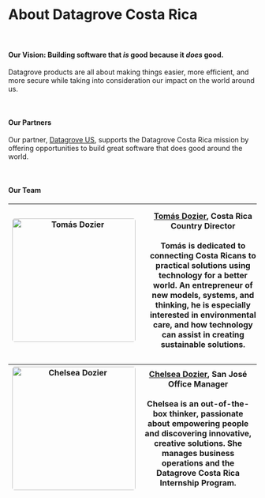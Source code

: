 <div class="table-wrapper" markdown="block">

<h1>About Datagrove Costa Rica</h1>

<br>

<h4>Our Vision: Building software that <em>is</em> good because it <em>does</em> good.</h4>

Datagrove products are all about making things easier, more efficient, and more secure while taking into consideration our impact on the world around us.

<br>

<h4>Our Partners</h4>

Our partner, [Datagrove US](https://datagrove.com/), supports the Datagrove Costa Rica mission by offering opportunities to build great software that does good around the world.

<br>

<h4>Our Team</h4>

<div class="about-table">

|<div class="table-col-one" style="width: 250px"><img src="/td.jpeg" alt="Tomás Dozier" width="250" style="border-radius:5px" class="team-photo"/></div>| <div class="table-col-two" style="width: 100%; padding: 10px;">[Tomás Dozier](https://twitter.com/datagrovecr), Costa Rica Country Director<br><br>Tomás is dedicated to connecting Costa Ricans to practical solutions using technology for a better world. An entrepreneur of new models, systems, and thinking, he is especially interested in environmental care, and how technology can assist in creating sustainable solutions.</div>   |
:-------------------------------: | :-------------------:

|<div class="table-col-one" style="width: 250px"><img src="/cd.jpeg" alt="Chelsea Dozier" width="250" style="border-radius:5px" class="team-photo"/></div>|<div class="table-col-two" style="width: 100%, padding: 10px;">[Chelsea Dozier](https://twitter.com/datagrovecr), San José Office Manager<br><br>Chelsea is an out-of-the-box thinker, passionate about empowering people and discovering innovative, creative solutions. She manages business operations and the Datagrove Costa Rica Internship Program.</div>    |
:-------------------------------: | :-------------------:

</div>

</div>